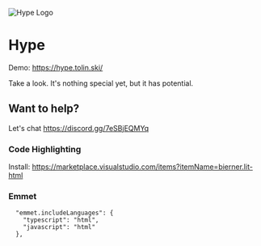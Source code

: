 ![Hype Logo](./public/hype.png)

# Hype

Demo: https://hype.tolin.ski/

Take a look. It's nothing special yet, but it has potential.

## Want to help?

Let's chat https://discord.gg/7eSBjEQMYq

### Code Highlighting

Install: https://marketplace.visualstudio.com/items?itemName=bierner.lit-html

### Emmet

```
  "emmet.includeLanguages": {
    "typescript": "html",
    "javascript": "html"
  },
```
